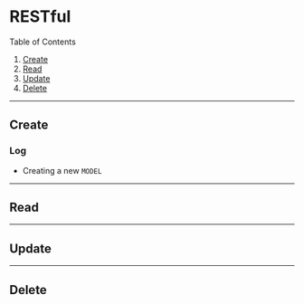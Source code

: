 # RESTful

Table of Contents

1. [Create](#create)
2. [Read](#read)
3. [Update](#update)
4. [Delete](#delete)

---

## Create
### Log
* Creating a new `MODEL`
---

## Read

---

## Update

---

## Delete
